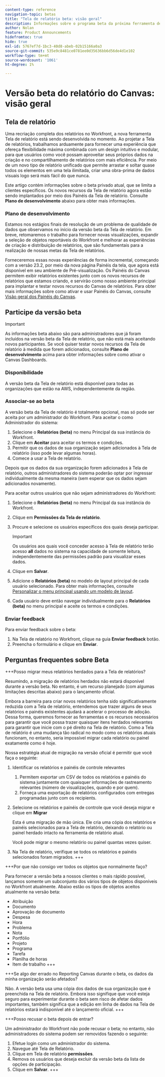 ```yaml
---
content-type: reference
navigation-topic: betas
title: "Tela de relatório beta: visão geral"
description: Informações sobre o programa beta da próxima ferramenta de tela de relatório do Adobe Workfront
author: Nolan
feature: Product Announcements
hidefromtoc: true
hide: true
exl-id: 5767ef7d-1bc3-40d8-abeb-02b15166a0a3
source-git-commit: 535e9c8481ce0781ee0d35636bb6d56de4d1e102
workflow-type: tm+mt
source-wordcount: '1061'
ht-degree: 1%

---
```


# Versão beta do relatório do Canvas: visão geral

## Tela de relatório

Uma recriação completa dos relatórios no Workfront, a nova ferramenta Tela de relatório está sendo desenvolvida no momento. Ao projetar a Tela de relatórios, trabalhamos arduamente para fornecer uma experiência que ofereça flexibilidade máxima combinada com um design intuitivo e modular, para que usuários como você possam aproveitar seus próprios dados na criação e no compartilhamento de relatórios com mais eficiência. Por meio de um novo tipo de relatório unificado que permite arrastar e soltar quase todos os elementos em uma tela ilimitada, criar uma obra-prima de dados visuais logo será mais fácil do que nunca.

Este artigo contém informações sobre o beta privado atual, que se limita a clientes específicos. Os novos recursos da Tela de relatório agora estão sendo implantados por meio dos Painéis da Tela de relatório. Consulte **Plano de desenvolvimento** abaixo para obter mais informações.

### Plano de desenvolvimento

Estamos nos estágios finais de resolução de um problema de qualidade de dados que observamos no início da versão beta da Tela de relatório. Em breve, retomaremos o trabalho para fornecer novas visualizações, expandir a seleção de objetos reportáveis do Workfront e melhorar as experiências de criação e distribuição de relatórios, que são fundamentais para a realização de nossas metas da Tela de relatórios.

Forneceremos essas novas experiências de forma incremental, começando com a versão 23.2, por meio da nova página Painéis da tela, que agora está disponível em seu ambiente de Pré-visualização. Os Painéis do Canvas permitem exibir relatórios existentes junto com os novos recursos de relatórios que estamos criando, e servirão como nosso ambiente principal para implantar e testar novos recursos do Canvas de relatórios. Para obter mais informações sobre como ativar e usar Painéis do Canvas, consulte [Visão geral dos Painéis do Canvas](/help/quicksilver/reports-and-dashboards/dashboards/creating-and-managing-dashboards/canvas-dashboards-overview.md).

## Participe da versão beta

>[!IMPORTANT]
>
>As informações beta abaixo são para administradores que já foram incluídos na versão beta da Tela de relatório, que não está mais aceitando novos participantes. Se você quiser testar novos recursos da Tela de relatório à medida que forem adicionados, consulte **Plano de desenvolvimento** acima para obter informações sobre como ativar o Canvas Dashboards.

### Disponibilidade

A versão beta da Tela de relatório está disponível para todas as organizações que estão na AWS, independentemente da região.

### Associar-se ao beta

A versão beta da Tela de relatório é totalmente opcional, mas só pode ser aceita por um administrador do Workfront. Para aceitar o como Administrador do sistema:

1. Selecione o **Relatórios (beta)** no menu Principal da sua instância do Workfront.
1. Clique em **Aceitar** para aceitar os termos e condições.
1. Permitir que os dados de sua organização sejam adicionados à Tela de relatório (isso pode levar algumas horas).
1. Comece a usar a Tela de relatório.

Depois que os dados da sua organização forem adicionados à Tela de relatório, outros administradores do sistema poderão optar por ingressar individualmente da mesma maneira (sem esperar que os dados sejam adicionados novamente).

Para aceitar outros usuários que não sejam administradores do Workfront:

1. Selecione o **Relatórios (beta)** no menu Principal da sua instância do Workfront.
1. Clique em **Permissões da Tela de relatório**.
1. Procure e selecione os usuários específicos dos quais deseja participar.

   >[!IMPORTANT]
   >
   >Os usuários aos quais você conceder acesso à Tela de relatório terão acesso **all** dados no sistema na capacidade de somente leitura, independentemente das permissões padrão para visualizar esses dados.

1. Clique em **Salvar**.
1. Adicione o **Relatórios (beta)** no modelo de layout principal de cada usuário selecionado. Para obter mais informações, consulte [Personalizar o menu principal usando um modelo de layout](/help/quicksilver/administration-and-setup/customize-workfront/use-layout-templates/customize-main-menu.md).
1. Cada usuário deve então navegar individualmente para o **Relatórios (beta)** no menu principal e aceite os termos e condições.

### Enviar feedback

Para enviar feedback sobre o beta:

1. Na Tela de relatório no Workfront, clique na guia **Enviar feedback** botão.
1. Preencha o formulário e clique em **Enviar**.

## Perguntas frequentes sobre Beta

+++Posso migrar meus relatórios herdados para a Tela de relatórios?

Resumindo, a migração de relatórios herdados não estará disponível durante a versão beta. No entanto, é um recurso planejado (com algumas limitações descritas abaixo) para o lançamento oficial.

Embora a barreira para criar novos relatórios tenha sido significativamente reduzida com a Tela de relatório, entendemos que trazer alguns de seus relatórios e painéis existentes ajudará a acelerar o processo de adoção. Dessa forma, queremos fornecer as ferramentas e os recursos necessários para garantir que você possa trazer quaisquer itens herdados relevantes para garantir que inicie com o pé direito na Tela de relatório. Como a Tela de relatório é uma mudança tão radical no modo como os relatórios atuais funcionam, no entanto, seria impossível migrar cada relatório ou painel exatamente como é hoje.

Nossa estratégia atual de migração na versão oficial é permitir que você faça o seguinte:

1. Identificar os relatórios e painéis de controle relevantes

   1. Permitem exportar um CSV de todos os relatórios e painéis do sistema juntamente com quaisquer informações de rastreamento relevantes (número de visualizações, quando e por quem).
   1. Forneça uma exportação de relatórios configurados com entregas programadas junto com os recipients.

1. Selecione os relatórios e painéis de controle que você deseja migrar e clique em **Migrar**

   Esta é uma migração de mão única. Ele cria uma cópia dos relatórios e painéis selecionados para a Tela de relatório, deixando o relatório ou painel herdado intacto na ferramenta de relatório atual.

   Você pode migrar o mesmo relatório ou painel quantas vezes quiser.

1. Na Tela de relatório, verifique se todos os relatórios e painéis selecionados foram migrados.
+++

+++Por que não consigo ver todos os objetos que normalmente faço?

Para fornecer a versão beta a nossos clientes o mais rápido possível, lançamos somente um subconjunto dos vários tipos de objetos disponíveis no Workfront atualmente. Abaixo estão os tipos de objetos aceitos atualmente na versão beta:

* Atribuição
* Documento
* Aprovação de documento
* Despesa
* Hora
* Problema
* Nota
* Portfólio
* Projeto
* Programa
* Tarefa
* Planilha de horas
* Item de trabalho
+++

+++Se algo der errado no Reporting Canvas durante o beta, os dados da minha organização serão afetados?

Não. A versão beta usa uma cópia dos dados de sua organização que é preenchida na Tela de relatório. Embora isso signifique que você esteja seguro para experimentar durante o beta sem risco de afetar dados importantes, também significa que a edição em linha de dados na Tela de relatórios estará indisponível até o lançamento oficial.
+++

+++Posso recusar o beta depois de entrar?

Um administrador do Workfront não pode recusar o beta; no entanto, não administradores do sistema podem ser removidos fazendo o seguinte:

1. Efetue login como um administrador do sistema.
1. Navegue até Tela de Relatório.
1. Clique em Tela de relatório **permissões**.
1. Remova os usuários que deseja excluir da versão beta da lista de opções de participação.
1. Clique em **Salvar**.
+++
